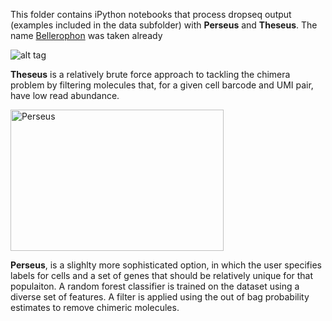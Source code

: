 This folder contains iPython notebooks that process dropseq output (examples included in the data subfolder) with **Perseus** and **Theseus**. The name [Bellerophon](http://comp-bio.anu.edu.au/Bellerophon/doc/doc.html) was taken already

![alt tag](http://www.greekmythology.com/images/mythology/theseus_adventures_78.jpg)

**Theseus** is a relatively brute force approach to tackling the chimera problem by filtering molecules that, for a given cell barcode and UMI pair, have low read abundance.

<img src="http://i.imgur.com/olgUb2b.jpg" alt="Perseus" width="341" height="226">

**Perseus**, is a slighlty more sophisticated option, in which the user specifies labels for cells and a set of genes that should be relatively unique for that populaiton. A random forest classifier is trained on the dataset using a diverse set of features. A filter is applied using the out of bag probability estimates to remove chimeric molecules. 
